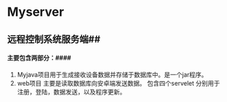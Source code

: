 # Myserver
## 远程控制系统服务端##
#### 主要包含两部分：####
1. Myjava项目用于生成接收设备数据并存储于数据库中。是一个jar程序。
2. web项目 主要是读取数据库向安卓端发送数据。
   包含四个servelet 分别用于注册，登陆，数据发送，以及程序更新。
